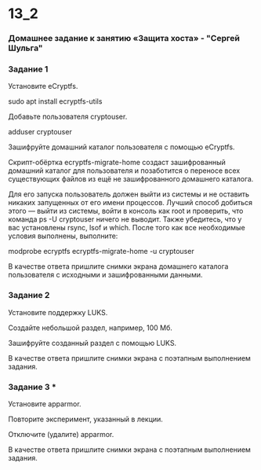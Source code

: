 # 13_2
### Домашнее задание к занятию «Защита хоста» - "Сергей Шульга"

### Задание 1

Установите eCryptfs.
 
sudo apt install ecryptfs-utils

Добавьте пользователя cryptouser.

adduser cryptouser

Зашифруйте домашний каталог пользователя с помощью eCryptfs.

Скрипт-обёртка ecryptfs-migrate-home создаст зашифрованный домашний каталог для пользователя и позаботится о переносе всех существующих файлов из ещё не зашифрованного домашнего каталога.

Для его запуска пользователь должен выйти из системы и не оставить никаких запущенных от его имени процессов. Лучший способ добиться этого — выйти из системы, войти в консоль как root и проверить, что команда ps -U cryptouser ничего не выводит. Также убедитесь, что у вас установлены rsync, lsof и which. После того как все необходимые условия выполнены, выполните:

modprobe ecryptfs
ecryptfs-migrate-home -u cryptouser



В качестве ответа пришлите снимки экрана домашнего каталога пользователя с исходными и зашифрованными данными.

### Задание 2

Установите поддержку LUKS.

Создайте небольшой раздел, например, 100 Мб.

Зашифруйте созданный раздел с помощью LUKS.

В качестве ответа пришлите снимки экрана с поэтапным выполнением задания.

### Задание 3 *

Установите apparmor.

Повторите эксперимент, указанный в лекции.

Отключите (удалите) apparmor.

В качестве ответа пришлите снимки экрана с поэтапным выполнением задания.
